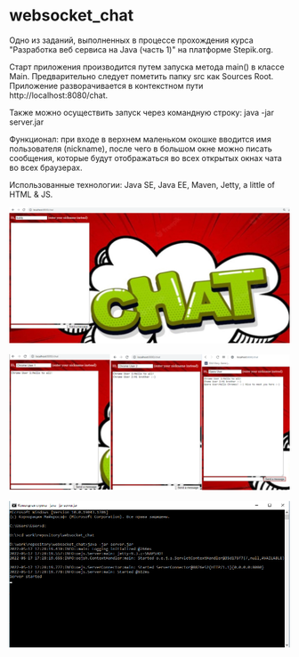 # websocket_chat
Одно из заданий, выполненных в процессе прохождения курса "Разработка веб сервиса на Java (часть 1)" на платформе Stepik.org.
<p>Старт приложения производится путем запуска метода main() в классе Main. Предварительно следует пометить папку src как Sources Root. Приложение разворачивается в контекстном пути http://localhost:8080/chat.</p>
<p>Также можно осуществить запуск через командную строку: java -jar server.jar</p>
<p> Функционал: при входе в верхнем маленьком окошке вводится имя пользователя (nickname), после чего в большом окне можно писать сообщения, которые будут отображаться во всех открытых окнах чата во всех браузерах.</p>
<p>Использованные технологии: Java SE, Java EE, Maven, Jetty, a little of HTML & JS.<p>

![img.png](img.png)
<br><br>
![img_1.png](img_1.png)
<br><br>
![img_2.png](img_2.png)